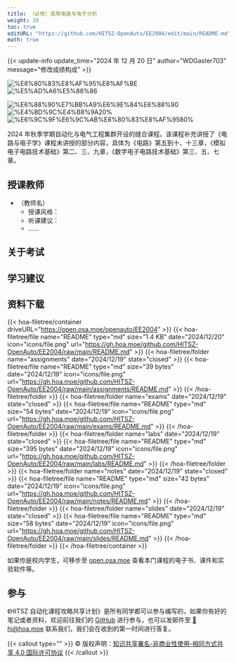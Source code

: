 ```yaml
---
title: （必修）高等电路与电子分析
weight: 38
toc: true
editURL: "https://github.com/HITSZ-OpenAuto/EE2004/edit/main/README.md"
math: true
---
```


{{< update-info update_time="2024 年 12 月 20 日" author="WDGaster703" message="修改成绩构成" >}}

<!--
1. 通过 [Shields.io](https://shields.io/) 生成如下的徽章，标注课程的基本信息。
2. 请根据课程的具体内容增删仓库的子文件夹。子文件夹建议使用小写英文，并且添加 README.md。
3. 关于课程的描述可以不止以下几个方面，酌情增删。
4. hoa.moe 生成本课程对应页面后，请将页面链接复制到 GitHub 仓库的 About/Website 中。
5. 可以在 GitHub 页面的 About/Topics 中为课程添加话题名称。
-->

<div class="img-div hx-mt-4 hx-flex-row hx-justify-start hx-items-center">

![%E8%80%83%E8%AF%95%E8%AF%BE](https://img.shields.io/badge/%E8%80%83%E8%AF%95%E8%AF%BE-red)
![%E5%AD%A6%E5%88%86](https://img.shields.io/badge/%E5%AD%A6%E5%88%86-4-moccasin)

![%E6%88%90%E7%BB%A9%E6%9E%84%E6%88%90](https://img.shields.io/badge/%E6%88%90%E7%BB%A9%E6%9E%84%E6%88%90-gold)
![%E4%BD%9C%E4%B8%9A20%](https://img.shields.io/badge/%E4%BD%9C%E4%B8%9A-20%25-wheat)
![%E6%9C%9F%E6%9C%AB%E8%80%83%E8%AF%9580%](https://img.shields.io/badge/%E6%9C%9F%E6%9C%AB%E8%80%83%E8%AF%95-80%25-wheat)

</div>

2024 年秋季学期自动化与电气工程集群开设的缝合课程。该课程补充讲授了《电路与电子学》课程未讲授的部分内容，具体为《电路》第五到十、十三章，《模拟电子电路技术基础》第二、三、九章，《数字电子电路技术基础》第三、五、七章。

## 授课教师

- （教师名）
  - 授课风格：
  - 听课建议：
  - ……

## 关于考试

## 学习建议

## 资料下载

{{< hoa-filetree/container driveURL="https://open.osa.moe/openauto/EE2004" >}}
  {{< hoa-filetree/file name="README" type="md" size="1.4 KB" date="2024/12/20" icon="icons/file.png" url="https://gh.hoa.moe/github.com/HITSZ-OpenAuto/EE2004/raw/main/README.md" >}}
  {{< hoa-filetree/folder name="assignments" date="2024/12/19" state="closed" >}}
    {{< hoa-filetree/file name="README" type="md" size="39 bytes" date="2024/12/19" icon="icons/file.png" url="https://gh.hoa.moe/github.com/HITSZ-OpenAuto/EE2004/raw/main/assignments/README.md" >}}
  {{< /hoa-filetree/folder >}}
  {{< hoa-filetree/folder name="exams" date="2024/12/19" state="closed" >}}
    {{< hoa-filetree/file name="README" type="md" size="54 bytes" date="2024/12/19" icon="icons/file.png" url="https://gh.hoa.moe/github.com/HITSZ-OpenAuto/EE2004/raw/main/exams/README.md" >}}
  {{< /hoa-filetree/folder >}}
  {{< hoa-filetree/folder name="labs" date="2024/12/19" state="closed" >}}
    {{< hoa-filetree/file name="README" type="md" size="395 bytes" date="2024/12/19" icon="icons/file.png" url="https://gh.hoa.moe/github.com/HITSZ-OpenAuto/EE2004/raw/main/labs/README.md" >}}
  {{< /hoa-filetree/folder >}}
  {{< hoa-filetree/folder name="notes" date="2024/12/19" state="closed" >}}
    {{< hoa-filetree/file name="README" type="md" size="42 bytes" date="2024/12/19" icon="icons/file.png" url="https://gh.hoa.moe/github.com/HITSZ-OpenAuto/EE2004/raw/main/notes/README.md" >}}
  {{< /hoa-filetree/folder >}}
  {{< hoa-filetree/folder name="slides" date="2024/12/19" state="closed" >}}
    {{< hoa-filetree/file name="README" type="md" size="58 bytes" date="2024/12/19" icon="icons/file.png" url="https://gh.hoa.moe/github.com/HITSZ-OpenAuto/EE2004/raw/main/slides/README.md" >}}
  {{< /hoa-filetree/folder >}}
{{< /hoa-filetree/container >}}

如果你是校内学生，可移步至 <a href='https://open.osa.moe/openauto/EE2004'>open.osa.moe</a> 查看本门课程的电子书、课件和实验软件等。

## 参与

《HITSZ 自动化课程攻略共享计划》是所有同学都可以参与编写的，如果你有好的笔记或者资料，欢迎前往我们的 [GitHub](https://github.com/HITSZ-OpenAuto) 进行参与，也可以发邮件至 [📮hi@hoa.moe](mailto:hi@hoa.moe) 联系我们，我们会在收到的第一时间进行答复。

{{< callout type="" >}}
  © 版权声明：[知识共享署名-非商业性使用-相同方式共享 4.0 国际许可协议](https://creativecommons.org/licenses/by-nc-sa/4.0/)
{{< /callout >}}
